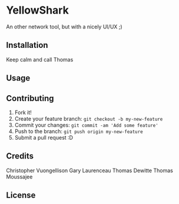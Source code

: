 # YellowShark
An other network tool, but with a nicely UI/UX ;)

## Installation
Keep calm and call Thomas

## Usage


## Contributing
1. Fork it!
2. Create your feature branch: `git checkout -b my-new-feature`
3. Commit your changes: `git commit -am 'Add some feature'`
4. Push to the branch: `git push origin my-new-feature`
5. Submit a pull request :D

## Credits
Christopher Vuongellison
Gary Laurenceau
Thomas Dewitte
Thomas Moussajee

## License
